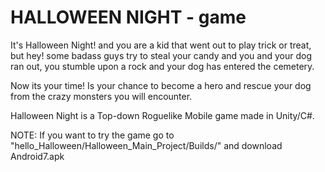 # HALLOWEEN NIGHT - game

It's Halloween Night! and you are a kid that went out to play trick or treat, but hey! some badass guys try to steal your candy and you and your dog ran out, you stumble upon a rock and your dog has entered the cemetery. 

Now its your time! Is your chance to become a hero and rescue your dog from the crazy monsters you will encounter.

Halloween Night is a Top-down Roguelike Mobile game made in Unity/C#. 

NOTE: If you want to try the game go to "hello_Halloween/Halloween_Main_Project/Builds/" and download Android7.apk

        
      

